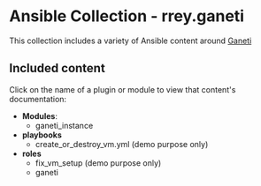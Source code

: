 # Ansible Collection - rrey.ganeti


This collection includes a variety of Ansible content around [Ganeti](https://ganeti.org/)

## Included content

Click on the name of a plugin or module to view that content's documentation:

  - **Modules**:
    - ganeti_instance
  - **playbooks**
    - create_or_destroy_vm.yml (demo purpose only)
  - **roles**
    - fix_vm_setup (demo purpose only)
    - ganeti
